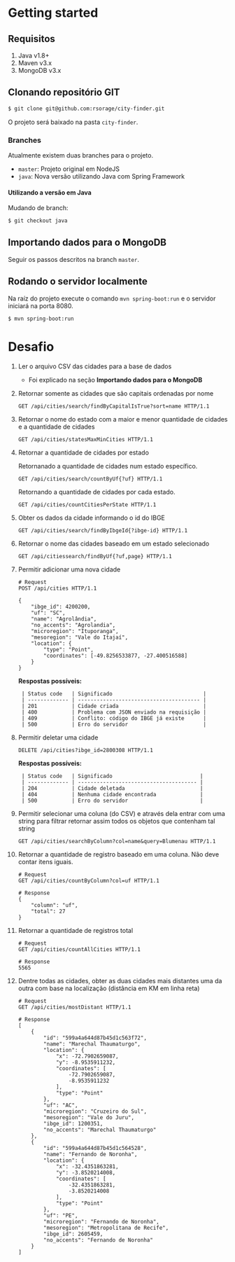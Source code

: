 # Getting started

## Requisitos

1. Java v1.8+
2. Maven v3.x
3. MongoDB v3.x

## Clonando repositório GIT

```bash
$ git clone git@github.com:rsorage/city-finder.git
```

O projeto será baixado na pasta `city-finder`.

### Branches

Atualmente existem duas branches para o projeto.

* `master`: Projeto original em NodeJS
* `java`: Nova versão utilizando Java com Spring Framework


#### Utilizando a versão em Java

Mudando de branch:

```bash
$ git checkout java
```

## Importando dados para o MongoDB

Seguir os passos descritos na branch `master`.

## Rodando o servidor localmente

Na raíz do projeto execute o comando `mvn spring-boot:run` e o servidor iniciará na porta 8080.

```bash
$ mvn spring-boot:run
```

# Desafio

1. Ler o arquivo CSV das cidades para a base de dados
    * Foi explicado na seção **Importando dados para o MongoDB**

2. Retornar somente as cidades que são capitais ordenadas por nome

    ```
    GET /api/cities/search/findByCapitalIsTrue?sort=name HTTP/1.1
    ```

3. Retornar o nome do estado com a maior e menor quantidade de cidades e a quantidade de cidades

    ```
    GET /api/cities/statesMaxMinCities HTTP/1.1
    ```

4. Retornar a quantidade de cidades por estado

    Retornanado a quantidade de cidades num estado específico.
    ```
    GET /api/cities/search/countByUf{?uf} HTTP/1.1
    ```
    
    Retornando a quantidade de cidades por cada estado.
    ```
    GET /api/cities/countCitiesPerState HTTP/1.1
    ```

5. Obter os dados da cidade informando o id do IBGE

    ```
    GET /api/cities/search/findByIbgeId{?ibge-id} HTTP/1.1
    ```

6. Retornar o nome das cidades baseado em um estado selecionado

    ```
    GET /api/citiessearch/findByUf{?uf,page} HTTP/1.1
    ```

7. Permitir adicionar uma nova cidade

    ```
    # Request
    POST /api/cities HTTP/1.1

    {
        "ibge_id": 4200200,
        "uf": "SC",
        "name": "Agrolândia",
        "no_accents": "Agrolandia",
        "microregion": "Ituporanga",
        "mesoregion": "Vale do Itajaí",
        "location": {
        	"type": "Point",
        	"coordinates": [-49.8256533877, -27.400516588]
        }
    }
    ```

    **Respostas possíveis:**

        | Status code   | Significado                             |
        | ------------- | --------------------------------------- |
        | 201           | Cidade criada                           |
        | 400           | Problema com JSON enviado na requisição |
        | 409           | Conflito: código do IBGE já existe      |
        | 500           | Erro do servidor                        |

8. Permitir deletar uma cidade

    ```
    DELETE /api/cities?ibge_id=2800308 HTTP/1.1
    ```

    **Respostas possíveis:**

        | Status code   | Significado                            |
        | ------------- | -------------------------------------- |
        | 204           | Cidade deletada                        |
        | 404           | Nenhuma cidade encontrada              |
        | 500           | Erro do servidor                       |

9. Permitir selecionar uma coluna (do CSV) e através dela entrar com uma string para filtrar retornar assim todos os objetos que contenham tal string

    ```
    GET /api/cities/searchByColumn?col=name&query=Blumenau HTTP/1.1
    ```

10. Retornar a quantidade de registro baseado em uma coluna. Não deve contar itens iguais.

    ```
    # Request
    GET /api/cities/countByColumn?col=uf HTTP/1.1

    # Response
    {
        "column": "uf",
        "total": 27
    }
    ```

11. Retornar a quantidade de registros total

    ```
    # Request
    GET /api/cities/countAllCities HTTP/1.1

    # Response
    5565
    ```

12. Dentre todas as cidades, obter as duas cidades mais distantes uma da outra com base na localização (distância em KM em linha reta)

    ```
    # Request
    GET /api/cities/mostDistant HTTP/1.1

    # Response
    [
        {
            "id": "599a4a644d87b45d1c563f72",
            "name": "Marechal Thaumaturgo",
            "location": {
                "x": -72.7902659087,
                "y": -8.9535911232,
                "coordinates": [
                    -72.7902659087,
                    -8.9535911232
                ],
                "type": "Point"
            },
            "uf": "AC",
            "microregion": "Cruzeiro do Sul",
            "mesoregion": "Vale do Juru",
            "ibge_id": 1200351,
            "no_accents": "Marechal Thaumaturgo"
        },
        {
            "id": "599a4a644d87b45d1c564528",
            "name": "Fernando de Noronha",
            "location": {
                "x": -32.4351863281,
                "y": -3.8520214008,
                "coordinates": [
                    -32.4351863281,
                    -3.8520214008
                ],
                "type": "Point"
            },
            "uf": "PE",
            "microregion": "Fernando de Noronha",
            "mesoregion": "Metropolitana de Recife",
            "ibge_id": 2605459,
            "no_accents": "Fernando de Noronha"
        }
    ]
    ```